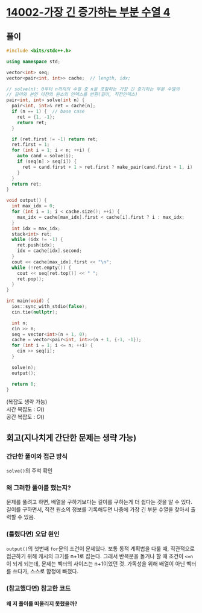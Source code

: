 # [14002-가장 긴 증가하는 부분 수열 4](https://www.acmicpc.net/problem/14002)

## 풀이

```cpp
#include <bits/stdc++.h>

using namespace std;

vector<int> seq;
vector<pair<int, int>> cache;  // length, idx;

// solve(n): 0부터 n까지의 수열 중 n을 포함하는 가장 긴 증가하는 부분 수열의
// 길이와 본인 이전의 원소의 인덱스를 반환(길이, 직전인덱스)
pair<int, int> solve(int n) {
  pair<int, int>& ret = cache[n];
  if (n == 1) {  // base case
    ret = {1, -1};
    return ret;
  }

  if (ret.first != -1) return ret;
  ret.first = 1;
  for (int i = 1; i < n; ++i) {
    auto cand = solve(i);
    if (seq[n] > seq[i]) {
      ret = cand.first + 1 > ret.first ? make_pair(cand.first + 1, i) : ret;
    }
  }
  return ret;
}

void output() {
  int max_idx = 0;
  for (int i = 1; i < cache.size(); ++i) {
    max_idx = cache[max_idx].first < cache[i].first ? i : max_idx;
  }
  int idx = max_idx;
  stack<int> ret;
  while (idx != -1) {
    ret.push(idx);
    idx = cache[idx].second;
  }
  cout << cache[max_idx].first << "\n";
  while (!ret.empty()) {
    cout << seq[ret.top()] << " ";
    ret.pop();
  }
}

int main(void) {
  ios::sync_with_stdio(false);
  cin.tie(nullptr);

  int n;
  cin >> n;
  seq = vector<int>(n + 1, 0);
  cache = vector<pair<int, int>>(n + 1, {-1, -1});
  for (int i = 1; i <= n; ++i) {
    cin >> seq[i];
  }

  solve(n);
  output();

  return 0;
}
```

(복잡도 생략 가능)  
시간 복잡도 : $O()$  
공간 복잡도 : $O()$   



## 회고(지나치게 간단한 문제는 생략 가능)

### 간단한 풀이와 접근 방식

`solve()`의 주석 확인

### 왜 그러한 풀이를 했는지?

문제를 풀려고 하면, 배열을 구하기보다는 길이를 구하는게 더 쉽다는 것을 알 수 있다.   
길이를 구하면서, 직전 원소의 정보를 기록해두면 나중에 가장 긴 부분 수열을 찾아서 출력할 수 있음.

### (틀렸다면) 오답 원인

`output()`의 첫번째 `for`문의 조건이 문제였다. 보통 동적 계획법을 다룰 때, 직관적으로 접근하기 위해 캐시의 크기를 n+1로 잡는다. 그래서 반복분을 돌거나 할 때 조건이 `<=n`이 되게 되는데, 문제는 벡터의 사이즈는 n+1이었던 것. 가독성을 위해 배열이 아닌 벡터를 쓰다가, 스스로 함정에 빠졌다.

### (참고했다면) 참고한 코드

#### 왜 저 풀이를 떠올리지 못했을까?